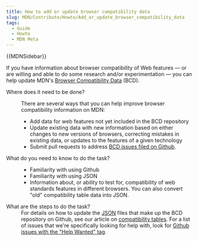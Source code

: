 ```yaml
---
title: How to add or update browser compatibility data
slug: MDN/Contribute/Howto/Add_or_update_browser_compatibility_data
tags:
  - Guide
  - Howto
  - MDN Meta
---
```

{{MDNSidebar}}

If you have information about browser compatibility of Web features — or are willing and able to do some research and/or experimentation — you can help update MDN's [Browser Compatibility Data](https://github.com/mdn/browser-compat-data/) (BCD).

<dl>
  <dt>Where does it need to be done?</dt>
  <dd>
    <p>There are several ways that you can help improve browser compatibility information on MDN:</p>
    <ul>
      <li>Add data for web features not yet included in the BCD repository</li>
      <li>Update existing data with new information based on either changes to new versions of browsers, correcting mistakes in existing data, or updates to the features of a given technology</li>
      <li>Submit pull requests to address <a href="https://github.com/mdn/browser-compat-data/issues">BCD issues filed on Github</a>.</li>
    </ul>
  </dd>
  <dt>What do you need to know to do the task?</dt>
  <dd>
    <ul>
      <li>Familiarity with using Github</li>
      <li>Familiarity with using JSON</li>
      <li>Information about, or ability to test for, compatibility of web standards features in different browsers. You can also convert "old" compatibility table data into JSON.</li>
    </ul>
  </dd>
  <dt>What are the steps to do the task?</dt>
  <dd>For details on how to update the <a href="/en-US/docs/Glossary/JSON">JSON</a> files that make up the BCD repository on Github, see our article on <a href="/en-US/docs/MDN/Structures/Compatibility_tables">compatibility tables</a>. For a list of issues that we're specifically looking for help with, look for <a href="https://github.com/mdn/browser-compat-data/issues?q=is%3Aissue+is%3Aopen+label%3A%22help+wanted%22">Github issues with the "Help Wanted" tag</a>.</dd>
</dl>
